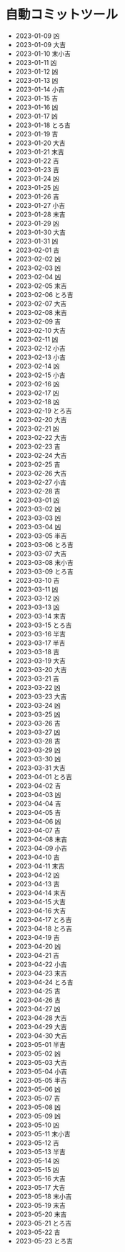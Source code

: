 # 自動コミットツール
- 2023-01-09 凶
- 2023-01-09 大吉
- 2023-01-10 末小吉
- 2023-01-11 凶
- 2023-01-12 凶
- 2023-01-13 凶
- 2023-01-14 小吉
- 2023-01-15 吉
- 2023-01-16 凶
- 2023-01-17 凶
- 2023-01-18 とろ吉
- 2023-01-19 吉
- 2023-01-20 大吉
- 2023-01-21 末吉
- 2023-01-22 吉
- 2023-01-23 吉
- 2023-01-24 凶
- 2023-01-25 凶
- 2023-01-26 吉
- 2023-01-27 小吉
- 2023-01-28 末吉
- 2023-01-29 凶
- 2023-01-30 大吉
- 2023-01-31 凶
- 2023-02-01 吉
- 2023-02-02 凶
- 2023-02-03 凶
- 2023-02-04 凶
- 2023-02-05 末吉
- 2023-02-06 とろ吉
- 2023-02-07 大吉
- 2023-02-08 末吉
- 2023-02-09 吉
- 2023-02-10 大吉
- 2023-02-11 凶
- 2023-02-12 小吉
- 2023-02-13 小吉
- 2023-02-14 凶
- 2023-02-15 小吉
- 2023-02-16 凶
- 2023-02-17 凶
- 2023-02-18 凶
- 2023-02-19 とろ吉
- 2023-02-20 大吉
- 2023-02-21 凶
- 2023-02-22 大吉
- 2023-02-23 吉
- 2023-02-24 大吉
- 2023-02-25 吉
- 2023-02-26 大吉
- 2023-02-27 小吉
- 2023-02-28 吉
- 2023-03-01 凶
- 2023-03-02 凶
- 2023-03-03 凶
- 2023-03-04 凶
- 2023-03-05 半吉
- 2023-03-06 とろ吉
- 2023-03-07 大吉
- 2023-03-08 末小吉
- 2023-03-09 とろ吉
- 2023-03-10 吉
- 2023-03-11 凶
- 2023-03-12 凶
- 2023-03-13 凶
- 2023-03-14 末吉
- 2023-03-15 とろ吉
- 2023-03-16 半吉
- 2023-03-17 半吉
- 2023-03-18 吉
- 2023-03-19 大吉
- 2023-03-20 大吉
- 2023-03-21 吉
- 2023-03-22 凶
- 2023-03-23 大吉
- 2023-03-24 凶
- 2023-03-25 凶
- 2023-03-26 吉
- 2023-03-27 凶
- 2023-03-28 吉
- 2023-03-29 凶
- 2023-03-30 凶
- 2023-03-31 大吉
- 2023-04-01 とろ吉
- 2023-04-02 吉
- 2023-04-03 凶
- 2023-04-04 吉
- 2023-04-05 吉
- 2023-04-06 凶
- 2023-04-07 吉
- 2023-04-08 末吉
- 2023-04-09 小吉
- 2023-04-10 吉
- 2023-04-11 末吉
- 2023-04-12 凶
- 2023-04-13 吉
- 2023-04-14 末吉
- 2023-04-15 大吉
- 2023-04-16 大吉
- 2023-04-17 とろ吉
- 2023-04-18 とろ吉
- 2023-04-19 吉
- 2023-04-20 凶
- 2023-04-21 吉
- 2023-04-22 小吉
- 2023-04-23 末吉
- 2023-04-24 とろ吉
- 2023-04-25 吉
- 2023-04-26 吉
- 2023-04-27 凶
- 2023-04-28 大吉
- 2023-04-29 大吉
- 2023-04-30 大吉
- 2023-05-01 半吉
- 2023-05-02 凶
- 2023-05-03 大吉
- 2023-05-04 小吉
- 2023-05-05 半吉
- 2023-05-06 凶
- 2023-05-07 吉
- 2023-05-08 凶
- 2023-05-09 凶
- 2023-05-10 凶
- 2023-05-11 末小吉
- 2023-05-12 吉
- 2023-05-13 半吉
- 2023-05-14 凶
- 2023-05-15 凶
- 2023-05-16 大吉
- 2023-05-17 大吉
- 2023-05-18 末小吉
- 2023-05-19 末吉
- 2023-05-20 末吉
- 2023-05-21 とろ吉
- 2023-05-22 吉
- 2023-05-23 とろ吉
